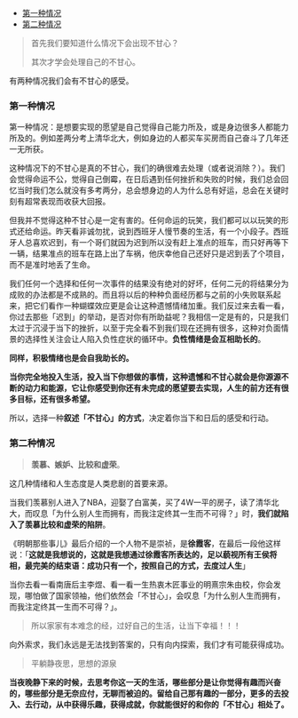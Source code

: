 

<!-- TOC -->

- [第一种情况](#第一种情况)
- [第二种情况](#第二种情况)

<!-- /TOC -->



> 首先我们要知道什么情况下会出现不甘心？
>
> 其次才学会处理自己的不甘心。


有两种情况我们会有不甘心的感受。

### 第一种情况

第一种情况：是想要实现的愿望是自己觉得自己能力所及，或是身边很多人都能力所及的。例如差两分考上清华北大，例如身边的人都买车买房而自己奋斗了几年还一无所获。

这种情况下的不甘心是真的不甘心，我们的确很难去处理（或者说消除？）。我们会觉得命运不公，觉得自己倒霉，在日后遇到任何挫折和失败的时候，我们总会回忆当时我们怎么就没有多考两分，总会想身边的人为什么总有好运，总会在关键时刻有超常表现而收获大回报。

但我并不觉得这种不甘心是一定有害的。任何命运的玩笑，我们都可以以玩笑的形式还给命运。昨天看非诚勿扰，说到西班牙人慢节奏的生活，有一个小段子。西班牙人总喜欢迟到，有一个哥们就因为迟到所以没有赶上准点的班车，而只好再等下一辆，结果准点的班车在路上出了车祸，他庆幸他自己还好只是迟到丢了个项目，而不是准时地丢了生命。

我们任何一个选择和任何一次事件的结果没有绝对的好坏，任何二元的将结果分为成败的办法都是不成熟的。而且将以后的种种负面经历都与之前的小失败联系起来，把它们看作一种蝴蝶效应更是会让这种遗憾情绪加重。我们反过来去看一看，你过去那些「迟到」的举动，是否对你有所助益呢？我相信一定是有的，只是我们太过于沉浸于当下的挫折，以至于完全看不到我们现在还拥有很多，这种对负面情景的选择性关注会让人陷入负性症状的循环中。**负性情绪是会互相助长的**。

**同样，积极情绪也是会自我助长的。**

**当你完全地投入生活，投入当下你想做的事情，这种遗憾和不甘心就会是你源源不断的动力和能源，它让你感受到你还有未完成的愿望要去实现，人生的前方还有很多目标，还有很多希望。**

所以，选择一种**叙述「不甘心」的方式**，决定着你当下和日后的感受和行动。


### 第二种情况

> **羡慕、嫉妒、比较和虚荣**。

这几种情绪和人生态度是人类悲剧的首要来源。

当我们羡慕别人进入了NBA，迎娶了白富美，买了4W一平的房子，读了清华北大，而叹息「为什么别人生而拥有，而我注定终其一生而不可得？」时，**我们就陷入了羡慕比较和虚荣的陷阱**。

《明朝那些事儿》最后介绍的一个人物不是崇祯，是**徐霞客**，在最后一段他这样说：「**这就是我想说的，这就是我想通过徐霞客所表达的，足以藐视所有王侯将相，最完美的结束语：成功只有一个，按照自己的方式，去度过人生**」

当你去看一看南唐后主李煜、看一看一生热衷木匠事业的明熹宗朱由校，你会发现，哪怕做了国家领袖，他们依然会「不甘心」，会叹息「为什么别人生而拥有，而我注定终其一生而不可得？」。

> 所以家家有本难念的经，过好自己的生活，让当下幸福！！！

向外索求，我们永远是无法找到答案的，只有向内探索，我们才有可能获得成功。

> 平躺静夜思，思想的源泉

**当夜晚静下来的时候，去思考你这一天的生活，哪些部分是让你觉得有趣而兴奋的，哪些部分是无奈应付，无聊而被迫的。留给自己那有趣的一部分，更多的去投入、去行动，从中获得乐趣，获得成就，你就能很好的和你的「不甘心」相处了。**


